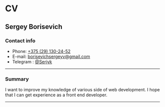 # CV

## Sergey Borisevich

### Contact info

* Phone: [+375 (29) 130-24-52](tel:+375291302452)
* E-mail: [borisevichsergeyv@gmail.com](mailto:borisevichsergeyv@gmail.com)
* Telegram : [@Serjyk](https://t.me/Serjyk)
---

### Summary
I want to improve my knowledge of various side of web development. 
I hope that I can get experience as а front end developer.

---

